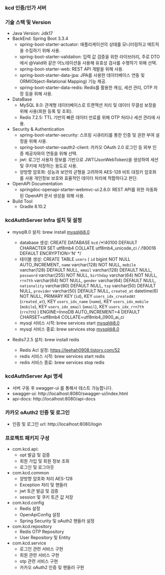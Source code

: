 ### kcd 인증/인가 서버

### 기술 스택 및 Version
* Java Version: Jdk17
* BackEnd: Spring Boot 3.3.4
  * spring-boot-starter-actuator: 애플리케이션의 상태를 모니터링하고 메트릭을 수집하기 위해 사용.
  * spring-boot-starter-validation: 입력 값 검증을 위한 라이브러리, 주로 DTO에서 @Valid와 같은 어노테이션을 사용해 유효성 검사를 수행하기 위해 선택.
  * spring-boot-starter-web: REST API 개발을 위해 사용.
  * spring-boot-starter-data-jpa: JPA를 사용한 데이터베이스 연동 및 ORM(Object-Relational Mapping) 기능 제공.
  * spring-boot-starter-data-redis: Redis를 활용한 캐싱, 세션 관리, OTP 저장 등을 위해 사용.
* DataBase 
  * MySQL 8.0: 관계형 데이터베이스로 트랜잭션 처리 및 데이터 무결성 보장을 위해 사용(회원 등록 및 조회).
  * Redis 7.2.5: TTL 기반의 빠른 데이터 만료를 위해 OTP 처리나 세션 관리에 사용.
* Security & Authentication
  * spring-boot-starter-security: 스프링 시큐리티를 통한 인증 및 권한 부여 설정을 위해 사용.
  * spring-boot-starter-oauth2-client: 카카오 OAuth 2.0 로그인 등 외부 인증 제공자와의 연동을 위해 선택.
  * jwt: 로그인 사용자 정보를 기반으로 JWT(JsonWebToken)을 생성하여 세션 및 쿠키에 저장하는 용도로 사용.
  * 양방향 암호화: 성능과 보안의 균형을 고려하여 AES-128 비트 대칭키 암호화를 사용 개인정보 보호와 효율적인 데이터 처리에 적합하다고 판단.
* OpenAPI Documentation
  * springdoc-openapi-starter-webmvc-ui:2.6.0: REST API를 위한 자동화된 OpenAPI 문서 생성을 위해 사용.
* Build Tool
  * Gradle 8.10.2

### kcdAuthServer Infra 설치 및 설정
* mysql8.0 설치: brew install mysql@8.0
  * database 생성: CREATE DATABASE `kcd` /*!40100 DEFAULT CHARACTER SET utf8mb4 COLLATE utf8mb4_unicode_ci */ /*!80016 DEFAULT ENCRYPTION='N' */
  * 테이블 생성: CREATE TABLE `users` (
    `id` bigint NOT NULL AUTO_INCREMENT,
    `name` varchar(128) NOT NULL,
    `mobile` varchar(128) DEFAULT NULL,
    `email` varchar(128) DEFAULT NULL,
    `password` varchar(255) NOT NULL,
    `birthday` varchar(64) NOT NULL,
    `rrn7th` varchar(64) NOT NULL,
    `gender` varchar(64) DEFAULT NULL,
    `nationality` varchar(80) DEFAULT NULL,
    `tsp` varchar(50) DEFAULT NULL,
    `provider` varchar(50) DEFAULT NULL,
    `created_at` datetime(6) NOT NULL,
    PRIMARY KEY (`id`),
    KEY `users_idx_createdAt` (`created_at`),
    KEY `users_idx_name` (`name`),
    KEY `users_idx_mobile` (`mobile`),
    KEY `users_idx_email` (`email`),
    KEY `users_idx_rrn7th` (`rrn7th`)
  ) ENGINE=InnoDB AUTO_INCREMENT=4 DEFAULT CHARSET=utf8mb4 COLLATE=utf8mb4_0900_ai_ci
  * mysql 서비스 시작: brew services start mysql@8.0
  * mysql 서비스 종료: brew services stop mysql@8.0

* Redis7.2.5 설치: brew install redis
  * Redis Acl 설정: https://leehah0908.tistory.com/52
  * redis 서비스 시작: brew services start redis
  * redis 서비스 종료: brew services stop redis

### kcdAuthServer Api 명세
* 서버 구동 후 swagger-ui 를 통해서 테스트 가능합니다.
* swagger-ui: http://localhost:8080/swagger-ui/index.html
* api-docs: http://localhost:8080/api-docs

### 카카오 oAuth2 인증 및 로그인
* 인증 및 로그인 url: http://localhost:8080/login

### 프로젝트 패키지 구성
* com.kcd.api: 
  * opt 발급 및 검증
  * 회원 가입 및 회원 정보 조회
  * 로그인 및 로그아웃
* com.kcd.common
  * 양방향 암호화 처리 AES-128
  * Exception 처리 및 핸들러
  * jwt 토큰 발급 및 검증
  * session 및 쿠키 토큰 값 저장
* com.kcd.config
  * Redis 설정
  * OpenApiConfig 설정
  * Spring Security 및 oAuth2 핸들러 설정
* com.kcd.repository
  * Redis OTP Repository
  * User Repository 및 Entity
* com.kcd.service
  * 로그인 관련 서비스 구현
  * 회원 관련 서비스 구현
  * otp 관련 서비스 구현
  * 카카오 oAuth2 인증 및 핸들러 구현